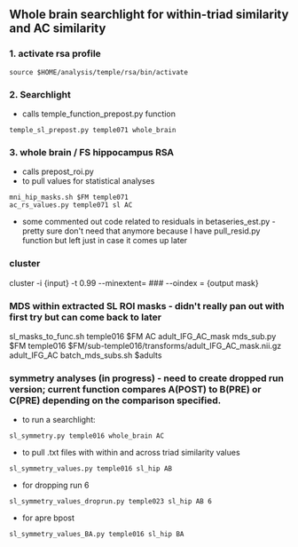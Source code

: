 ## Whole brain searchlight for within-triad similarity and AC similarity
### 1. activate rsa profile
```
source $HOME/analysis/temple/rsa/bin/activate
```
### 2. Searchlight 
* calls temple_function_prepost.py function
```
temple_sl_prepost.py temple071 whole_brain
```

### 3. whole brain / FS hippocampus RSA
* calls prepost_roi.py
* to pull values for statistical analyses
  
```
mni_hip_masks.sh $FM temple071
ac_rs_values.py temple071 sl AC
```

* some commented out code related to residuals in betaseries_est.py - pretty sure don't need that anymore because I have pull_resid.py function but left just in case it comes up later

### cluster
cluster -i {input} -t 0.99 --minextent= ### --oindex = {output mask}


### MDS within extracted SL ROI masks - didn't really pan out with first try but can come back to later
sl_masks_to_func.sh temple016 $FM AC adult_IFG_AC_mask
mds_sub.py $FM temple016 $FM/sub-temple016/transforms/adult_IFG_AC_mask.nii.gz adult_IFG_AC
batch_mds_subs.sh $adults


### symmetry analyses (in progress) - need to create dropped run version; current function compares A(POST) to B(PRE) or C(PRE) depending on the comparison specified. 
* to run a searchlight:
```
sl_symmetry.py temple016 whole_brain AC
```
* to pull .txt files with within and across triad similarity values
```
sl_symmetry_values.py temple016 sl_hip AB
```
* for dropping run 6
```
sl_symmetry_values_droprun.py temple023 sl_hip AB 6
```
* for apre bpost
```
sl_symmetry_values_BA.py temple016 sl_hip BA
```


